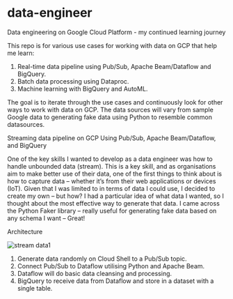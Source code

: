 # data-engineer
Data engineering on Google Cloud Platform - my continued learning journey

This repo is for various use cases for working with data on GCP that help me learn: 
1) Real-time data pipeline using Pub/Sub, Apache Beam/Dataflow and BigQuery. 
2) Batch data processing using Dataproc.
3) Machine learning with BigQuery and AutoML.

The goal is to iterate through the use cases and continuously look for other ways to work with data on GCP. The data sources will vary from sample Google data to generating fake data using Python to resemble common datasources. 


Streaming data pipeline on GCP
Using Pub/Sub, Apache Beam/Dataflow, and BigQuery

One of the key skills I wanted to develop as a data engineer was how to handle unbounded data (stream). This is a key skill, and as organisations aim to make better use of their data, one of the first things to think about is how to capture data – whether it’s from their web applications or devices (IoT). Given that I was limited to in terms of data I could use, I decided to create my own – but how? I had a particular idea of what data I wanted, so I thought about the most effective way to generate that data. I came across the Python Faker library – really useful for generating fake data based on any schema I want – Great! 

Architecture

![stream data1](https://user-images.githubusercontent.com/19821859/107396765-fa12cd00-6af5-11eb-862e-a777072d68f0.png) 


1.	Generate data randomly on Cloud Shell to a Pub/Sub topic.
2.	Connect Pub/Sub to Dataflow utilising Python and Apache Beam.
3.	Dataflow will do basic data cleansing and processing.
4.	BigQuery to receive data from Dataflow and store in a dataset with a single table. 
